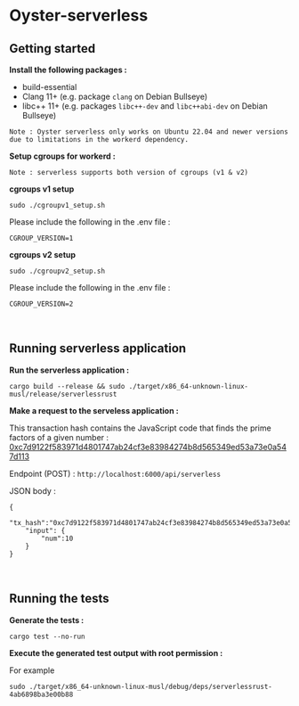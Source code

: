 # Oyster-serverless

## Getting started

<b>Install the following packages : </b>

* build-essential 
* Clang 11+ (e.g. package `clang` on Debian Bullseye)
* libc++ 11+ (e.g. packages `libc++-dev` and `libc++abi-dev` on Debian Bullseye)

`Note : Oyster serverless only works on Ubuntu 22.04 and newer versions due to limitations in the workerd dependency.`

<b>Setup cgroups for workerd :</b>

`Note : serverless supports both version of cgroups (v1 & v2)`

<b>cgroups v1 setup</b>
```
sudo ./cgroupv1_setup.sh
```

Please include the following in the .env file : 

```
CGROUP_VERSION=1
```

<b>cgroups v2 setup</b>
```
sudo ./cgroupv2_setup.sh
```

Please include the following in the .env file : 

```
CGROUP_VERSION=2
```


</br>

## Running serverless application

<b>Run the serverless application :</b>

```
cargo build --release && sudo ./target/x86_64-unknown-linux-musl/release/serverlessrust
```

<b>Make a request to the serveless application :</b>

This transaction hash contains the JavaScript code that finds the prime factors of a given number :
<a href="https://goerli.arbiscan.io/tx/0xc7d9122f583971d4801747ab24cf3e83984274b8d565349ed53a73e0a547d113">0xc7d9122f583971d4801747ab24cf3e83984274b8d565349ed53a73e0a547d113</a>

Endpoint (POST) : `http://localhost:6000/api/serverless`

JSON body :

```
{
    "tx_hash":"0xc7d9122f583971d4801747ab24cf3e83984274b8d565349ed53a73e0a547d113",
    "input": {
        "num":10
    }
}
```
</br>

## Running the tests


<b>Generate the tests : </b>
```
cargo test --no-run
```

<b>Execute the generated test output with root permission :</b>

For example
```
sudo ./target/x86_64-unknown-linux-musl/debug/deps/serverlessrust-4ab6898ba3e00b88
```
